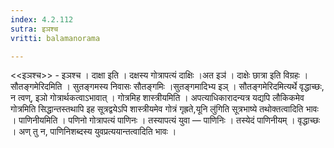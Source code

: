 ```yaml
---
index: 4.2.112
sutra: इञश्च
vritti: balamanorama

---
```

<<इञश्च>> - इञश्च । दाक्षा इति । दक्षस्य गोत्रापत्यं दाक्षिः ।अत इञ॑ । दाक्षेः छात्रा इति विग्रहः । सौतङ्गमेरिदमिति । सुतङ्गमस्य निवासः सौतङ्गमिः ।सुतङ्गमादिभ्य इञ् । सौतङ्गमेरिदमित्यर्थे वृद्धाच्छः, न त्वण्, इञो गोत्रार्थकत्वाऽभावात् । गोत्रमिह शास्त्रीयमिति । अपत्याधिकारादन्यत्र यद्यपि लौकिकमेव गोत्रमिति सिद्धान्तस्तथापि इह सूत्रद्वयेऽपि शास्त्रीयमेव गोत्रं गृह्रते,यूनि लु॑गिति सूत्रभाष्ये तथोक्तत्वादिति भावः । पाणिनीयमिति । पणिनो गोत्रापत्यं पाणिनः । तस्यापत्यं युवा — पाणिनिः । तस्येदं पाणिनीयम् । वृद्धाच्छः । अण् तु न, पाणिनिशब्दस्य युवप्रत्ययान्तत्वादिति भावः । 